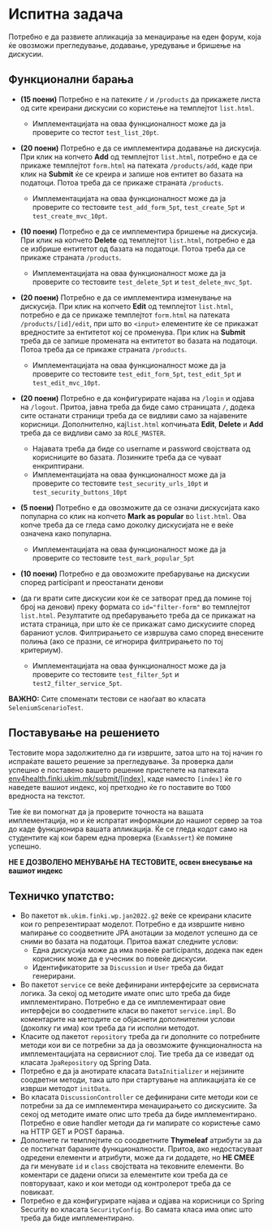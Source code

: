 # Испитна задача

Потребно е да развиете апликација за менаџирање на еден форум, која ќе овозможи прегледување, додавање, уредување и бришење на дискусии.

## Функционални барања

- **(15 поени)** Потребно е на патеките `/` и `/products` да прикажете листа од сите креирани дискусии со користење на темплејтот `list.html`.
    - Имплементацијата на оваа функционалност може да ја проверите со тестот `test_list_20pt`.

- **(20 поени)** Потребно е да се  имплементира додавање на дискусија. При клик на копчето **Add** од темплејтот `list.html`,
  потребно е да се прикаже темплејтот `form.html` на патеката `/products/add`, каде при клик на **Submit** ќе се креира и запише нов ентитет
  во базата на податоци. Потоа треба да се прикаже страната `/products`.
    - Имплементацијата на оваа функционалност може да ја проверите со тестовите `test_add_form_5pt`, `test_create_5pt` и `test_create_mvc_10pt`.

- **(10 поени)** Потребно е да се имплементира бришење на дискусија. При клик на копчето **Delete** од темплејтот `list.html`, потребно е да
  се избрише ентитетот од базата на податоци. Потоа треба да се прикаже страната `/products`.
    - Имплементацијата на оваа функционалност може да ја проверите со тестовите `test_delete_5pt` и `test_delete_mvc_5pt`.

- **(20 поени)** Потребно е да се  имплементира изменување на дискусија. При клик на копчето **Edit** од темплејтот `list.html`,
  потребно е да се прикаже темплејтот `form.html` на патеката `/products/[id]/edit`, при што во `<input>` елементите ќе се прикажат
  вредностите за ентитетот кој се променува. При клик на **Submit** треба да се запише промената на ентитетот во базата на податоци.
  Потоа треба да се прикаже страната `/products`.
    - Имплементацијата на оваа функционалност може да ја проверите со тестовите  `test_edit_form_5pt`, `test_edit_5pt` и `test_edit_mvc_10pt`.

- **(20 поени)** Потребно е да конфигурирате најава на `/login` и одјава на `/logout`. Притоа, јавна треба да биде само страницата `/`,
  додека сите останати страници треба да се видливи само за најавените корисници. Дополнително, кај`list.html` копчињата
  **Edit**, **Delete** и **Add** треба да се видливи само за `ROLE_MASTER`.
    - Најавата треба да биде со username и password својствата од корисниците во базата. Лозинките треба да се чуваат енкриптирани.
    - Имплементацијата на оваа функционалност може да ја проверите со тестовите `test_security_urls_10pt` и `test_security_buttons_10pt`

- **(5 поени)** Потребно е да овозможите да се означи дискусијата како популарна со клик на копчето **Mark as popular** во `list.html`. Ова копче
  треба да се гледа само доколку дискусијата не е веќе означена како популарна.
    - Имплементацијата на оваа функционалност може да ја проверите со тестовите `test_mark_popular_5pt`

- **(10 поени)** Потребно е да овозможите пребарување на дискусии според participant и преостанати денови 
- (да ги врати сите дискусии кои ќе се затворат пред да помине тој број на денови) преку формата со `id="filter-form"` во темплејтот `list.html`.
  Резултатите од пребарувањето треба да се прикажат на истата страница, при што ќе се прикажат само дискусиите според бараниот услов.
  Филтрирањето се извршува само според внесените полиња (ако се празни, се игнорира филтрирањето по тој критериум).
    - Имплементацијата на оваа функционалност може да ја проверите со тестовите `test_filter_5pt` и `test2_filter_service_5pt`.

**ВАЖНО:** Сите споменати тестови се наоѓаат во класата `SeleniumScenarioTest`.

## Поставување на решението
Тестовите мора задолжително да ги извршите, затоа што на тој начин го испраќате вашето решение за прегледување. За проверка
дали успешно е поставено вашето решение пристепете на патеката [env4health.finki.ukim.mk/submit/[index]](http://env4health.finki.ukim.mk/submit/index),
каде наместо `[index]` ќе го наведете вашиот индекс, кој претходно ќе го поставите во `TODO` вредноста на текстот.

Тие ќе ви помогнат да ја проверите точноста на вашата имплементација, но и ќе испратат информации до нашиот сервер за тоа до
каде функционира вашата апликација. Ќе се гледа кодот само на студентите кај кои барем една проверка (`ExamAssert`) ќе помине успешно.

**НЕ Е ДОЗВОЛЕНО МЕНУВАЊЕ НА ТЕСТОВИТЕ, освен внесување на вашиот индекс**

## Техничко упатство:
- Во пакетот `mk.ukim.finki.wp.jan2022.g2` веќе се креирани класите кои го репрезентираат моделот.
  Потребно е да извршите нивно мапирање со соодветните JPA анотации за моделот успешно да се сними во базата на податоци.
  Притоа важат следните услови:
    - Една дискусија може да има повеќе participants, додека пак еден корисник може да е учесник во повеќе дискусии.
    - Идентификаторите за `Discussion` и `User` треба да бидат генерирани.
- Во пакетот `service` се веќе дефинирани интерфејсите за сервисната логика. За секој од методите имате опис што треба
  да биде имплементирано. Потребно е да се имплементираат овие интерфејси во соодветните класи во пакетот `service.impl`.
  Во коментарите на методите се објаснети дополнителни услови (доколку ги има) кои треба да ги исполни методот.
- Класите од пакетот `repository` треба да ги дополните со потребните методи кои ви се потребни за да ја овозможите
  функционалноста на имплементацијата на сервисниот слој. Тие треба да се изведат од класата `JpaRepository` од Spring Data.
- Потребно е да ја анотирате класата `DataInitializer` и нејзините соодветни методи, така што при стартување на апликацијата ќе се изврши методот `initData`.
- Во класата `DiscussionController` се дефинирани сите методи кои се потребни за да се имплементира менаџирањето со дискусиите.
  За секој од методите имате опис што треба да биде имплементирано. Потребно е овие handler методи да ги мапирате со користење само на HTTP GET и POST барања.
- Дополнете ги темплејтите со соодветните **Thymeleaf** атрибути за да се постигнат бараните функционалности.
  Притоа, ако недостасуваат одредени елементи и атрибути, може да ги додадете, но **НЕ СМЕЕ** да ги менувате `id` и `class` својствата на тековните елементи.
  Во коментари се дадени описи за елементите кои треба да се повторуваат, како и кои методи од контролерот треба да се повикаат.
- Потребно е да конфигурирате најава и одјава на корисници со Spring Security во класата `SecurityConfig`.
  Во самата класа има опис што треба да биде имплементирано.